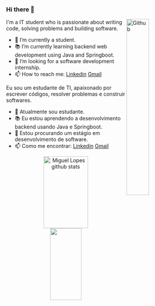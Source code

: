 ### Hi there 👋

<img width="35%" align="right" alt="Github" src="https://user-images.githubusercontent.com/48678280/88862734-4903af80-d201-11ea-968b-9c939d88a37c.gif" />

I'm a IT student who is passionate about writing code, solving problems and building software.

- 🔭 I’m currently a student.
- 📚 I’m currently learning  backend web development using Java and Springboot.
- 👯 I’m looking for a software development internship. 
- 📫 How to reach me: [Linkedin](https://www.linkedin.com/in/miguel-lopes-626976278) [Gmail](mailto:miguel.lopes9630@gmail.com)

Eu sou um estudante de TI, apaixonado por escrever códigos, resolver problemas e construir softwares.

- 🔭 Atualmente sou estudante.
- 📚 Eu estou aprendendo a desenvolvimento backend usando Java e Springboot.
- 👯 Estou procurando um estágio em desenvolvimento de software. 
- 📫 Como me encontrar: [Linkedin](https://www.linkedin.com/in/miguel-lopes-626976278) [Gmail](mailto:miguel.lopes9630@gmail.com)

<div align="center">  
  <img width="49%" height="195px" src="https://github-readme-stats.vercel.app/api?username=omiig&show_icons=true&count_private=true&hide_border=true&title_color=7B68EE&icon_color=7B68EE&text_color=7B68EE&bg_color=0d1117" alt="Miguel Lopes github stats" /> 
  <img width="41%" height="195px" src="https://github-readme-stats.vercel.app/api/top-langs/?username=omiig&layout=compact&hide_border=true&title_color=7B68EE&text_color=ff91a4&bg_color=0d1117" />
</div>
 
